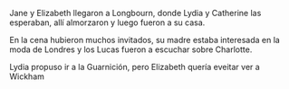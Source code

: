 Jane y Elizabeth llegaron a Longbourn, donde Lydia y Catherine las esperaban, allí almorzaron y luego fueron a su casa.

En la cena hubieron muchos invitados, su madre estaba interesada en la moda de Londres y los Lucas fueron a escuchar sobre Charlotte.

Lydia propuso ir a la Guarnición, pero Elizabeth quería eveitar ver a Wickham
